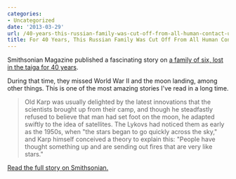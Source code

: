 ```yaml
---
categories:
- Uncategorized
date: '2013-03-29'
url: /40-years-this-russian-family-was-cut-off-from-all-human-contact-unaware-of-wwii/
title: For 40 Years, This Russian Family Was Cut Off From All Human Contact, Unaware of WWII
---
```


Smithsonian Magazine published a fascinating story on <a href="http://www.smithsonianmag.com/history-archaeology/For-40-Years-This-Russian-Family-Was-Cut-Off-From-Human-Contact-Unaware-of-World-War-II-188843001.html">a family of six, lost in the taiga for 40 years</a>.

During that time, they missed World War II and the moon landing, among other things. This is one of the most amazing stories I've read in a long time.

<blockquote>Old Karp was usually delighted by the latest innovations that the scientists brought up from their camp, and though he steadfastly refused to believe that man had set foot on the moon, he adapted swiftly to the idea of satellites. The Lykovs had noticed them as early as the 1950s, when "the stars began to go quickly across the sky," and Karp himself conceived a theory to explain this: "People have thought something up and are sending out fires that are very like stars."</blockquote>

<a href="http://www.smithsonianmag.com/history-archaeology/For-40-Years-This-Russian-Family-Was-Cut-Off-From-Human-Contact-Unaware-of-World-War-II-188843001.html">Read the full story on Smithsonian.</a>